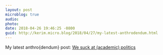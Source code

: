 ```yaml
---
layout: post
microblog: true
audio: 
photo: 
date: 2018-04-26 19:46:25 -0800
guid: http://kerim.micro.blog/2018/04/27/my-latest-anthrodendum.html
---
```

My latest anthro{dendum} post: [We suck at (academic) politics](https://anthrodendum.org/2018/04/26/we-suck-at-academic-politics/)
